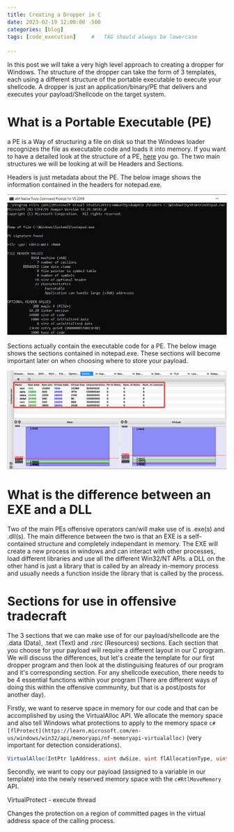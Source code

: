 ```yaml
---
title: Creating a Dropper in C
date: 2023-02-19 12:00:00 -500
categories: [blog]
tags: [code_execution]     #   TAG should always be lowercase

---
```


In this post we will take a very high level approach to creating a dropper for Windows. The structure of the dropper can take the form of 3 templates, each using a different structure of the portable executable to execute your shellcode. A dropper is just an application/binary/PE that delivers and executes your payload/Shellcode on the target system.

# What is a Portable Executable (PE)

a PE is a Way of structuring a file on disk so that the Windows loader recognizes the file as executable code and loads it into memory. If you want to have a detailed look at the structure of a PE, [here](https://github.com/corkami/pics/blob/master/binary/pe101/pe101.png) you go. The two main structures we will be looking at will be Headers and Sections.

Headers is just metadata about the PE. The below image shows the information contained in the headers for notepad.exe.

![headers](/assets/img/Headers.jpg)

Sections actually contain the executable code for a PE. The below image shows the sections contained in notepad.exe. These sections will become important later on when choosing where to store your payload.

![sections](/assets/img/PEBear.png)

# What is the difference between an EXE and a DLL

Two of the main PEs offensive operators can/will make use of is .exe(s) and .dll(s). The main difference between the two is that an EXE is a self-contained structure and completely independant in memory. The EXE will create a new process in windows and can interact with other processes, load different libraries and use all the different Win32/NT APIs. a DLL on the other hand is just a library that is called by an already in-memory process and usually needs a function inside the library that is called by the process.

# Sections for use in offensive tradecraft

The 3 sections that we can make use of for our payload/shellcode are the .data (Data), .text (Text) and .rsrc (Resources) sections. Each section that you choose for your payload will require a different layout in our C program. We will discuss the differences, but let's create the template for our first dropper program and then look at the distinguising features of our program and it's corresponding section. For any shellcode execution, there needs to be 4 essential functions within your program (There are different ways of doing this within the offensive community, but that is a post/posts for another day). 

Firstly, we want to reserve space in memory for our code and that can be accomplished by using the VirtualAlloc API. We allocate the memory space and also tell Windows what protections to apply to the memory space ```c#[flProtect](https://learn.microsoft.com/en-us/windows/win32/api/memoryapi/nf-memoryapi-virtualalloc)``` (very important for detection considerations).

```c#
VirtualAlloc(IntPtr lpAddress, uint dwSize, uint flAllocationType, uint flProtect)
```
Secondly, we want to copy our payload (assigned to a variable in our template) into the newly reserved memory space with the ```c#RtlMoveMemory``` API.

VirtualProtect - execute thread

Changes the protection on a region of committed pages in the virtual address space of the calling process.

